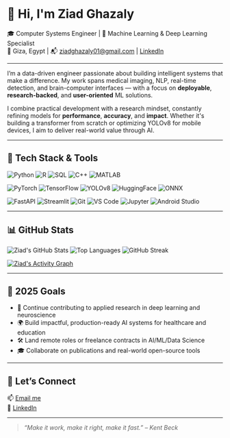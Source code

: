 # 👋 Hi, I'm Ziad Ghazaly

🎓 Computer Systems Engineer | 🧠 Machine Learning & Deep Learning Specialist  
📍 Giza, Egypt | 📬 ziadghazaly01@gmail.com | [LinkedIn](https://www.linkedin.com/in/ziad-ghazaly-a6828b283/)

---

I’m a data-driven engineer passionate about building intelligent systems that make a difference. My work spans medical imaging, NLP, real-time detection, and brain-computer interfaces — with a focus on **deployable**, **research-backed**, and **user-oriented** ML solutions.

I combine practical development with a research mindset, constantly refining models for **performance**, **accuracy**, and **impact**. Whether it's building a transformer from scratch or optimizing YOLOv8 for mobile devices, I aim to deliver real-world value through AI.

---

## 🚀 Tech Stack & Tools

![Python](https://img.shields.io/badge/Python-3776AB?style=for-the-badge&logo=python&logoColor=white)
![R](https://img.shields.io/badge/R-276DC3?style=for-the-badge&logo=r&logoColor=white)
![SQL](https://img.shields.io/badge/SQL-4479A1?style=for-the-badge&logo=postgresql&logoColor=white)
![C++](https://img.shields.io/badge/C++-00599C?style=for-the-badge&logo=c%2B%2B&logoColor=white)
![MATLAB](https://img.shields.io/badge/MATLAB-orange?style=for-the-badge&logo=mathworks&logoColor=white)

![PyTorch](https://img.shields.io/badge/PyTorch-EE4C2C?style=for-the-badge&logo=pytorch&logoColor=white)
![TensorFlow](https://img.shields.io/badge/TensorFlow-FF6F00?style=for-the-badge&logo=tensorflow&logoColor=white)
![YOLOv8](https://img.shields.io/badge/YOLOv8-black?style=for-the-badge&logo=ultralytics&logoColor=white)
![HuggingFace](https://img.shields.io/badge/HuggingFace-FFDD54?style=for-the-badge&logo=huggingface&logoColor=black)
![ONNX](https://img.shields.io/badge/ONNX-005CED?style=for-the-badge&logo=onnx&logoColor=white)

![FastAPI](https://img.shields.io/badge/FastAPI-009688?style=for-the-badge&logo=fastapi&logoColor=white)
![Streamlit](https://img.shields.io/badge/Streamlit-FF4B4B?style=for-the-badge&logo=streamlit&logoColor=white)
![Git](https://img.shields.io/badge/Git-F05032?style=for-the-badge&logo=git&logoColor=white)
![VS Code](https://img.shields.io/badge/VS--Code-007ACC?style=for-the-badge&logo=visual-studio-code&logoColor=white)
![Jupyter](https://img.shields.io/badge/Jupyter-F37726?style=for-the-badge&logo=jupyter&logoColor=white)
![Android Studio](https://img.shields.io/badge/Android--Studio-3DDC84?style=for-the-badge&logo=android-studio&logoColor=white)

---

## 📊 GitHub Stats

![Ziad's GitHub Stats](https://github-readme-stats.vercel.app/api?username=Ziad-ghazaly&show_icons=true&theme=gruvbox&hide_border=true)
![Top Languages](https://github-readme-stats.vercel.app/api/top-langs/?username=Ziad-ghazaly&layout=compact&theme=gruvbox&hide_border=true)
![GitHub Streak](https://streak-stats.demolab.com?user=Ziad-ghazaly&theme=gruvbox&hide_border=true)

[![Ziad's Activity Graph](https://github-readme-activity-graph.cyclic.app/graph?username=Ziad-ghazaly&theme=gruvbox)](https://github.com/Ziad-ghazaly)

---

## 🎯 2025 Goals

- 🧪 Continue contributing to applied research in deep learning and neuroscience  
- 🌍 Build impactful, production-ready AI systems for healthcare and education  
- 🛠️ Land remote roles or freelance contracts in AI/ML/Data Science  
- 🎓 Collaborate on publications and real-world open-source tools

---

## 🤝 Let’s Connect

📫 [Email me](mailto:ziadghazaly01@gmail.com)  
🔗 [LinkedIn](https://www.linkedin.com/in/ziad-ghazaly-a6828b283/)

---

> _“Make it work, make it right, make it fast.” – Kent Beck_

